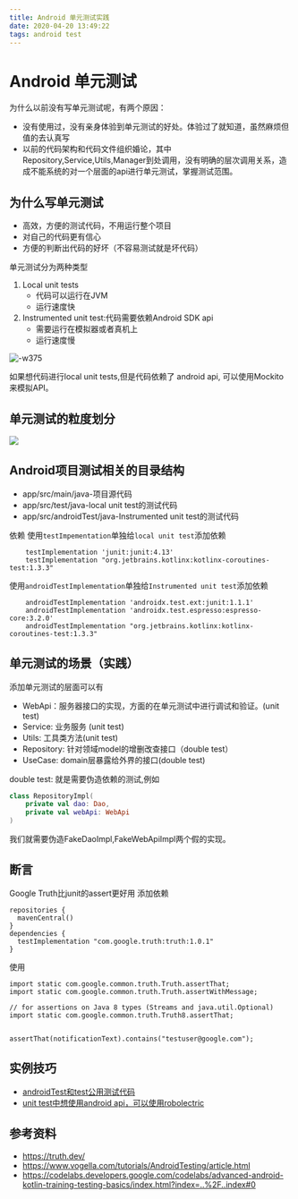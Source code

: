 ```yaml
---
title: Android 单元测试实践
date: 2020-04-20 13:49:22
tags: android test 
---
```


# Android 单元测试

为什么以前没有写单元测试呢，有两个原因：
* 没有使用过，没有亲身体验到单元测试的好处。体验过了就知道，虽然麻烦但值的去认真写
* 以前的代码架构和代码文件组织婚论，其中Repository,Service,Utils,Manager到处调用，没有明确的层次调用关系，造成不能系统的对一个层面的api进行单元测试，掌握测试范围。

## 为什么写单元测试
* 高效，方便的测试代码，不用运行整个项目
* 对自己的代码更有信心
* 方便的判断出代码的好坏（不容易测试就是坏代码）

单元测试分为两种类型
1. Local unit tests
    * 代码可以运行在JVM
    * 运行速度快
2. Instrumented unit test:代码需要依赖Android SDK api
    * 需要运行在模拟器或者真机上
    * 运行速度慢

![-w375](media/15859009095825/15859011412084.jpg)

如果想代码进行local unit tests,但是代码依赖了 android api, 可以使用Mockito来模拟API。

## 单元测试的粒度划分

![](media/15859009095825/15859019011130.jpg)

## Android项目测试相关的目录结构

* app/src/main/java-项目源代码
* app/src/test/java-local unit test的测试代码
* app/src/androidTest/java-Instrumented unit test的测试代码

依赖
使用`testImpementation`单独给`local unit test`添加依赖
```
    testImplementation 'junit:junit:4.13'
    testImplementation "org.jetbrains.kotlinx:kotlinx-coroutines-test:1.3.3"
```
使用`androidTestImplementation`单独给`Instrumented unit test`添加依赖
```
    androidTestImplementation 'androidx.test.ext:junit:1.1.1'
    androidTestImplementation 'androidx.test.espresso:espresso-core:3.2.0'
    androidTestImplementation "org.jetbrains.kotlinx:kotlinx-coroutines-test:1.3.3"
```

## 单元测试的场景（实践）
添加单元测试的层面可以有
* WebApi：服务器接口的实现，方面的在单元测试中进行调试和验证。(unit test)
* Service: 业务服务 (unit test)
* Utils: 工具类方法(unit test)
* Repository: 针对领域model的增删改查接口（double test）
* UseCase: domain层暴露给外界的接口(double test)

double test: 就是需要伪造依赖的测试,例如
```kotlin
class RepositoryImpl(
    private val dao: Dao,
    private val webApi: WebApi
)
```
我们就需要伪造FakeDaoImpl,FakeWebApiImpl两个假的实现。


## 断言
Google Truth比junit的assert更好用
添加依赖
```
repositories {
  mavenCentral()
}
dependencies {
  testImplementation "com.google.truth:truth:1.0.1"
}

```
使用
```
import static com.google.common.truth.Truth.assertThat;
import static com.google.common.truth.Truth.assertWithMessage;

// for assertions on Java 8 types (Streams and java.util.Optional)
import static com.google.common.truth.Truth8.assertThat;


assertThat(notificationText).contains("testuser@google.com");
```

## 实例技巧
* [androidTest和test公用测试代码](https://stackoverflow.com/questions/39519347/share-test-classes-between-test-and-androidtest)
* [unit test中想使用android api，可以使用robolectric](http://robolectric.org/)

## 参考资料
* https://truth.dev/
* https://www.vogella.com/tutorials/AndroidTesting/article.html
* https://codelabs.developers.google.com/codelabs/advanced-android-kotlin-training-testing-basics/index.html?index=..%2F..index#0


